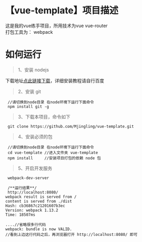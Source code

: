 # 【vue-template】项目描述
这是我的vue练手项目，所用技术为vue vue-router   
打包工具为： webpack
# 如何运行   
> 1、安装 nodejs   

下载地址[点此链接下载](http://nodejs.cn/)，详细安装教程请自行百度   

> 2、安装 git   
```
 //请切换到node目录 在node环境下运行下面命令
 npm install git -g
```    

> 3、下载本项目，命令如下   

```
 git clone https://github.com/Mjingling/vue-template.git
```  

> 4、安装必须的包     


```
 //请切换到node目录 在node环境下运行下面命令
 cd vue-template //进入文件夹 vue-template
 npm install     //安装项目打包的依赖 node 包
```   

> 5、开启开发服务   
```
 webpack-dev-server

 /**运行结果**/
 http://localhost:8080/
webpack result is served from /
content is served from ./dist
Hash: cb36867c21201607b3ec
Version: webpack 1.13.2
Time: 18507ms

....//省略很多行代码
webpack: bundle is now VALID.
//看到上边这行代码之后，再浏览器打开 http://localhost:8080/ 即可
```   
